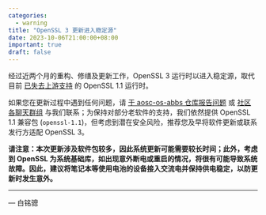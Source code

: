 ```yaml
---
categories:
  - warning
title: "OpenSSL 3 更新进入稳定源"
date: 2023-10-06T21:00:00+08:00
important: true
draft: false
---
```


经过近两个月的重构、修缮及更新工作，OpenSSL 3 运行时以进入稳定源，取代目前 [已失去上游支持](https://www.openssl.org/blog/blog/2023/09/11/eol-111/) 的 OpenSSL 1.1 运行时。

如果您在更新过程中遇到任何问题，请 [于 aosc-os-abbs 仓库报告问题](https://github.com/AOSC-Dev/aosc-os-abbs/issues/new?assignees=&labels=&projects=&template=bug-report.yml) 或 [社区各聊天群组](https://t.me/aosc_main) 与我们联系；为保持对部分老软件的支持，我们依然提供 OpenSSL 1.1 兼容包 (`openssl-1.1`)，但考虑到潜在安全风险，推荐您及早将软件更新或联系发行方适配 OpenSSL 3。

**请注意：本次更新涉及软件包较多，因此系统更新可能需要较长时间；此外，考虑到 OpenSSL 为系统基础库，如出现意外断电或重启的情况，将很有可能导致系统故障。因此，建议将笔记本等使用电池的设备接入交流电并保持供电稳定，以防更新时发生意外。**

---

— 白铭骢
